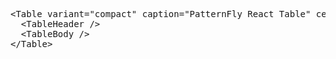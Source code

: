 <pre class="file">
&lt;Table variant=&quot;compact&quot; caption=&quot;PatternFly React Table&quot; cells={columns} rows={defaultRows}&gt;
  &lt;TableHeader /&gt;
  &lt;TableBody /&gt;
&lt;/Table&gt;
</pre>
